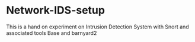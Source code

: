 # Network-IDS-setup
This is a hand on experiment on Intrusion Detection System with Snort and associated tools Base and barnyard2
